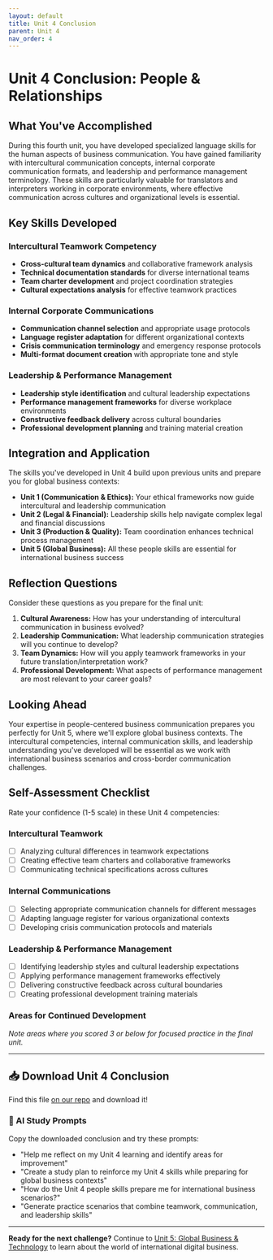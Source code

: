 ```yaml
---
layout: default
title: Unit 4 Conclusion
parent: Unit 4
nav_order: 4
---
```


# Unit 4 Conclusion: People & Relationships

## What You've Accomplished

During this fourth unit, you have developed specialized language skills for the human aspects of business communication. You have gained familiarity with intercultural communication concepts, internal corporate communication formats, and leadership and performance management terminology. These skills are particularly valuable for translators and interpreters working in corporate environments, where effective communication across cultures and organizational levels is essential.

## Key Skills Developed

### Intercultural Teamwork Competency
- **Cross-cultural team dynamics** and collaborative framework analysis
- **Technical documentation standards** for diverse international teams
- **Team charter development** and project coordination strategies
- **Cultural expectations analysis** for effective teamwork practices

### Internal Corporate Communications
- **Communication channel selection** and appropriate usage protocols
- **Language register adaptation** for different organizational contexts
- **Crisis communication terminology** and emergency response protocols
- **Multi-format document creation** with appropriate tone and style

### Leadership & Performance Management
- **Leadership style identification** and cultural leadership expectations
- **Performance management frameworks** for diverse workplace environments
- **Constructive feedback delivery** across cultural boundaries
- **Professional development planning** and training material creation

## Integration and Application

The skills you've developed in Unit 4 build upon previous units and prepare you for global business contexts:

- **Unit 1 (Communication & Ethics):** Your ethical frameworks now guide intercultural and leadership communication
- **Unit 2 (Legal & Financial):** Leadership skills help navigate complex legal and financial discussions
- **Unit 3 (Production & Quality):** Team coordination enhances technical process management
- **Unit 5 (Global Business):** All these people skills are essential for international business success

## Reflection Questions

Consider these questions as you prepare for the final unit:

1. **Cultural Awareness:** How has your understanding of intercultural communication in business evolved?
2. **Leadership Communication:** What leadership communication strategies will you continue to develop?
3. **Team Dynamics:** How will you apply teamwork frameworks in your future translation/interpretation work?
4. **Professional Development:** What aspects of performance management are most relevant to your career goals?

## Looking Ahead

Your expertise in people-centered business communication prepares you perfectly for Unit 5, where we'll explore global business contexts. The intercultural competencies, internal communication skills, and leadership understanding you've developed will be essential as we work with international business scenarios and cross-border communication challenges.

## Self-Assessment Checklist

Rate your confidence (1-5 scale) in these Unit 4 competencies:

### Intercultural Teamwork
- [ ] Analyzing cultural differences in teamwork expectations
- [ ] Creating effective team charters and collaborative frameworks
- [ ] Communicating technical specifications across cultures

### Internal Communications  
- [ ] Selecting appropriate communication channels for different messages
- [ ] Adapting language register for various organizational contexts
- [ ] Developing crisis communication protocols and materials

### Leadership & Performance Management
- [ ] Identifying leadership styles and cultural leadership expectations
- [ ] Applying performance management frameworks effectively
- [ ] Delivering constructive feedback across cultural boundaries
- [ ] Creating professional development training materials

### Areas for Continued Development
*Note areas where you scored 3 or below for focused practice in the final unit.*

---

## 📥 Download Unit 4 Conclusion
Find this file [on our repo](https://github.com/alainamb/uic_tr35-business-english-II/blob/main/unit4/unit4-conclusion.md) and download it!

### 🤖 AI Study Prompts
Copy the downloaded conclusion and try these prompts:
- "Help me reflect on my Unit 4 learning and identify areas for improvement"
- "Create a study plan to reinforce my Unit 4 skills while preparing for global business contexts"
- "How do the Unit 4 people skills prepare me for international business scenarios?"
- "Generate practice scenarios that combine teamwork, communication, and leadership skills"

---

**Ready for the next challenge?** Continue to [Unit 5: Global Business & Technology](../unit5/unit5-overview.md) to learn about the world of international digital business.

